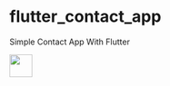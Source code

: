 # flutter_contact_app
Simple Contact App With Flutter

<img src="hhttps://github.com/Darkksideyoda/Darkksideyoda.github.io/blob/master/Urlimages/Screen_Recording_20220419-103008_AdobeCreativeCloudExpress.gif" width="40" height="40" />




